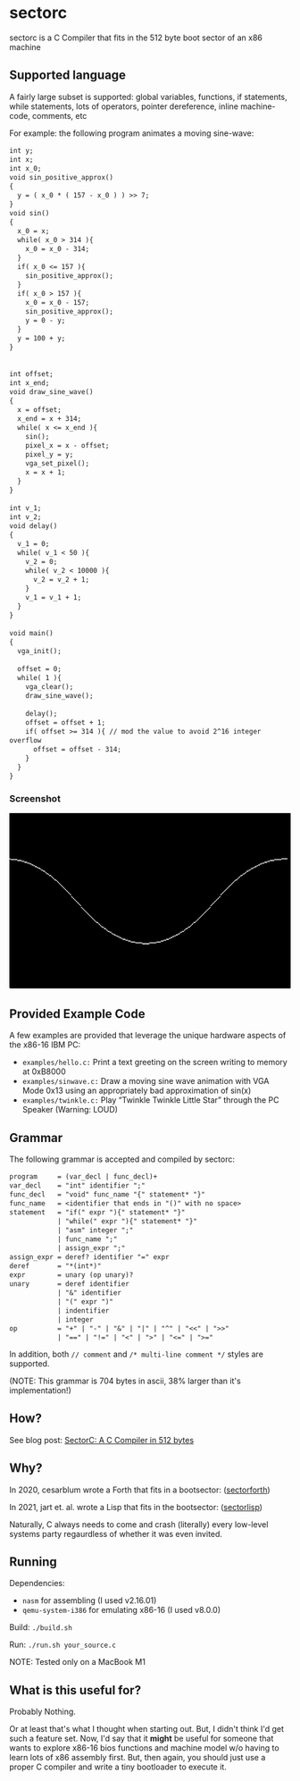 # sectorc
sectorc is a C Compiler that fits in the 512 byte boot sector of an x86 machine

## Supported language

A fairly large subset is supported: global variables, functions, if statements, while statements, lots of operators, pointer dereference, inline machine-code, comments, etc

For example: the following program animates a moving sine-wave:

```
int y;
int x;
int x_0;
void sin_positive_approx()
{
  y = ( x_0 * ( 157 - x_0 ) ) >> 7;
}
void sin()
{
  x_0 = x;
  while( x_0 > 314 ){
    x_0 = x_0 - 314;
  }
  if( x_0 <= 157 ){
    sin_positive_approx();
  }
  if( x_0 > 157 ){
    x_0 = x_0 - 157;
    sin_positive_approx();
    y = 0 - y;
  }
  y = 100 + y;
}


int offset;
int x_end;
void draw_sine_wave()
{
  x = offset;
  x_end = x + 314;
  while( x <= x_end ){
    sin();
    pixel_x = x - offset;
    pixel_y = y;
    vga_set_pixel();
    x = x + 1;
  }
}

int v_1;
int v_2;
void delay()
{
  v_1 = 0;
  while( v_1 < 50 ){
    v_2 = 0;
    while( v_2 < 10000 ){
      v_2 = v_2 + 1;
    }
    v_1 = v_1 + 1;
  }
}

void main()
{
  vga_init();

  offset = 0;
  while( 1 ){
    vga_clear();
    draw_sine_wave();

    delay();
    offset = offset + 1;
    if( offset >= 314 ){ // mod the value to avoid 2^16 integer overflow
      offset = offset - 314;
    }
  }
}
```

### Screenshot

![Moving Sinwave](img/sinwave.png)

<HERE>

## Provided Example Code

A few examples are provided that leverage the unique hardware aspects of the x86-16 IBM PC:
- `examples/hello.c:` Print a text greeting on the screen writing to memory at 0xB8000
- `examples/sinwave.c:` Draw a moving sine wave animation with VGA Mode 0x13 using an appropriately bad approximation of sin(x)
- `examples/twinkle.c:` Play “Twinkle Twinkle Little Star” through the PC Speaker (Warning: LOUD)

## Grammar
  
The following grammar is accepted and compiled by sectorc:

```
program     = (var_decl | func_decl)+
var_decl    = "int" identifier ";"
func_decl   = "void" func_name "{" statement* "}"
func_name   = <identifier that ends in "()" with no space>
statement   = "if(" expr "){" statement* "}"
            | "while(" expr "){" statement* "}"
            | "asm" integer ";"
            | func_name ";"
            | assign_expr ";"
assign_expr = deref? identifier "=" expr
deref       = "*(int*)"
expr        = unary (op unary)?
unary       = deref identifier
            | "&" identifier
            | "(" expr ")"
            | indentifier
            | integer
op          = "+" | "-" | "&" | "|" | "^" | "<<" | ">>"
            | "==" | "!=" | "<" | ">" | "<=" | ">="
```

In addition, both `// comment` and `/* multi-line comment */` styles are supported.

(NOTE: This grammar is 704 bytes in ascii, 38% larger than it's implementation!)

## How?

See blog post: [SectorC: A C Compiler in 512 bytes](http://localhost:8080/sectorc.html)

## Why?

In 2020, cesarblum wrote a Forth that fits in a bootsector: ([sectorforth](https://github.com/cesarblum/sectorforth))

In 2021, jart et. al. wrote a Lisp that fits in the bootsector: ([sectorlisp](https://github.com/jart/sectorlisp))

Naturally, C always needs to come and crash (literally) every low-level systems party regaurdless of whether it was even invited.

## Running

Dependencies:
  - `nasm` for assembling (I used v2.16.01)
  - `qemu-system-i386` for emulating x86-16 (I used v8.0.0)

Build: `./build.sh`

Run: `./run.sh your_source.c`

NOTE: Tested only on a MacBook M1

## What is this useful for?

Probably Nothing.

Or at least that's what I thought when starting out. But, I didn't think I'd get such a feature set. Now, I'd say that it **might** be
useful for someone that wants to explore x86-16 bios functions and machine model w/o having to learn lots of x86 assembly first. But, then again, you
should just use a proper C compiler and write a tiny bootloader to execute it.

